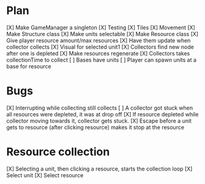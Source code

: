 # Plan

[X] Make GameManager a singleton
[X] Testing
[X] Tiles
[X] Movement
[X] Make Structure class
[X] Make units selectable
[X] Make Resource class
[X] Give player resource amount/max resources
[X] Have them update when collector collects
[X] Visual for selected unit1
[X] Collectors find new node after one is depleted
[X] Make resources regenerate
[X] Collectors takes collectionTime to collect
[ ] Bases have units
[ ] Player can spawn units at a base for resource

# Bugs

[X] Interrupting while collecting still collects
[ ] A collector got stuck when all resources were depleted, it was at drop off
[X] If resource depleted while collector moving towards it, collector gets stuck.
[X] Escape before a unit gets to resource (after clicking resource) makes it stop at the resource

# Resource collection

[X] Selecting a unit, then clicking a resource, starts the collection loop
[X] Select unit
[X] Select resource
